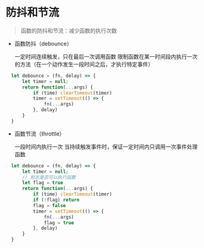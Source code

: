 # 防抖和节流

> 函数的防抖和节流：减少函数的执行次数

* 函数防抖（debounce）

  一定时间连续触发，只在最后一次调用函数
  限制函数在某一时间段内执行一次的方法（在一个动作发生一段时间之后，才执行特定事件）
  

``` JavaScript
  let debounce = (fn, delay) => {
      let timer = null;
      return function(...args) {
          if (time) clearTimeout(timer)
          timer = setTimeout(() => {
              fn(...args)
          }, delay)
      }
  }
```

* 函数节流（throttle）

  一段时间内执行一次
  当持续触发事件时，保证一定时间内只调用一次事件处理函数

``` JavaScript
  let debounce = (fn, delay) => {
      let timer = null;
      // 标志是否可以执行函数
      let flag = true
      return function(...args) {
          if (time) clearTimeout(timer)
          if (!flag) return
          flag = false
          timer = setTimeout(() => {
              fn(...args)
              flag = true
          }, delay)
      }
  }
```

